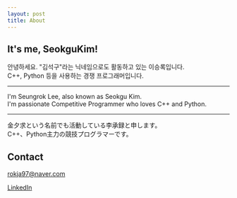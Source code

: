 ```yaml
---
layout: post
title: About
---
```

## It's me, SeokguKim!

안녕하세요. "김석구"라는 닉네임으로도 활동하고 있는 이승록입니다.  
C++, Python 등을 사용하는 경쟁 프로그래머입니다.

---

I'm Seungrok Lee, also known as Seokgu Kim.  
I'm passionate Competitive Programmer who loves C++ and Python.

---

金夕求という名前でも活動している李承録と申します。  
C++、Python主力の競技プログラマーです。

## Contact

<rokja97@naver.com>

[LinkedIn](https://www.linkedin.com/in/seungroklee549/)
